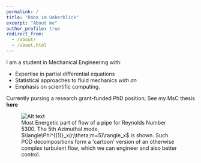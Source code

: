 ```yaml
---
permalink: /
title: "Raba im Ueberblick"
excerpt: "About me"
author_profile: true
redirect_from: 
  - /about/
  - /about.html
---
```


I am a student in Mechanical Engineering with:
* Expertise in partial differential equations 
* Statistical approaches to fluid mechanics <i>with an</i>
* Emphasis on scientific computing.

Currently pursing a research grant-funded PhD position; See my MsC thesis <b>here</b>

<figure>
  <img src="/images/m5.gif" alt="Alt text">
  <figcaption>Most Energetic part of flow of a pipe for Reynolds Number 5300. The 5th Azimuthal mode, $\langle\Phi^{(1)}_x(r;\theta;m=5)\rangle_x$ is shown. Such POD decompositions form a 'cartoon' version of an otherwise complex turbulent flow, which we can engineer and also better control.</figcaption>
</figure>
